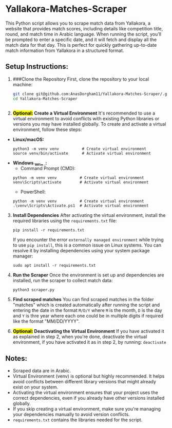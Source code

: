 # Yallakora-Matches-Scraper
This Python script allows you to scrape match data from Yallakora, a website that provides match scores, including details like competition title, round, and match time in Arabic language. When running the script, you’ll be prompted to enter a specific date, and it will fetch and display all the match data for that day. This is perfect for quickly gathering up-to-date match information from Yallakora in a structured format.

## Setup Instructions:

1. ###Clone the Repository
   First, clone the repository to your local machine:
   ```bash
   git clone git@github.com:AnasDorgham11/Yallakora-Matches-Scraper/.git
   cd Yallakora-Matches-Scraper
  
2. **<mark>Optional:</mark> Create a Virtual Environment** 
   It's recommended to use a virtual environment to avoid conflicts with existing Python libraries or versions you may have installed globally. To create and activate a virtual environment, follow these steps:
- **Linux/macOS:**
   ```
   python3 -m venv venv          # Create virtual environment
   source venv/bin/activate      # Activate virtual environment
   ```
- **Windows <span> <a href="https://skillicons.dev"> <img src="https://skillicons.dev/icons?i=windows&theme=light" alt="Windows" width="30px" height="10px" style="vertical-align: bottom;" /> </a> </span> :** 
    - Command Prompt (CMD):
    ```
    python -m venv venv          # Create virtual environment
    venv\Scripts\activate        # Activate virtual environment
    ```
    - PowerShell:
    ```
    python -m venv venv          # Create virtual environment
    .\venv\Scripts\Activate.ps1  # Activate virtual environment
    ```

3. **Install Dependencies**
   After activating the virtual environment, install the required libraries using the ```requirements.txt``` file:
   ```
   pip install -r requirements.txt
   ```

   If you encounter the error ```externally managed environment``` while trying to use ```pip install```, this is a common issue on Linux systems. You can resolve it by installing dependencies using your system package manager:
   ```
   sudo apt install -r requirements.txt
   ```
4. **Run the Scraper**
   Once the environment is set up and dependencies are installed, run the scraper to collect match data:
   ```
   python3 scraper.py
   ```
5. **Find scraped matches**
   You can find scraped matches in the folder "matches" which is created automatically after running the script and entering the date in the format ```M/D/Y``` where ```M``` is the month, ```D``` is the day and ```Y``` is thre year where       each one could be in multiple digits if required like the format "MM/DD/YYYY".
    
6. **<mark>Optional:</mark> Deactivating the Virtual Environment**
   If you have activated it as explained in step 2, when you're done, deactivate the virtual environment, if you have activated it as in step 2, by running:
   ```deactivate```

## Notes:
   - Scraped data are in Arabic.
   - Virtual Environment (venv) is optional but highly recommended. It helps avoid conflicts between different library versions that might already exist on your system.
   - Activating the virtual environment ensures that your project uses the correct dependencies, even if you already have other versions installed globally.
   - If you skip creating a virtual environment, make sure you're managing your dependencies manually to avoid version conflicts.
   - ```requirements.txt``` contains the libraries needed for the script.

